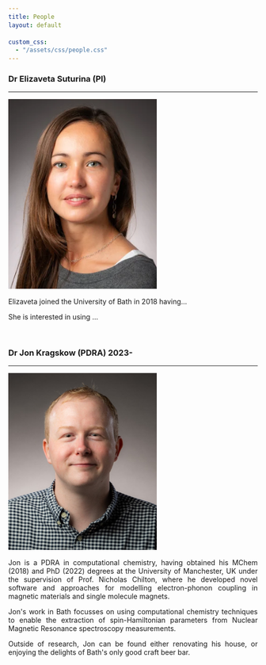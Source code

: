 ```yaml
---
title: People
layout: default

custom_css:
  - "/assets/css/people.css"
---
```


### Dr Elizaveta Suturina (PI)
-----------

<div class="bio" style="text-align: justify; text-justify: inter-word">
  <img src="/assets/images/liza.webp" alt="Elizaveta Suturina" class="headshot" style="width:300px">
  <span>
    <p>Elizaveta joined the University of Bath in 2018 having...</p>
    <p>
      She is interested in using ...
    </p>
  </span>
</div>

<br style="clear: both;">

### Dr Jon Kragskow (PDRA) 2023-
----------

<div class="bio" style="text-align: justify; text-justify: inter-word">
  <img src="/assets/images/jon.jpg" alt="Jon Kragskow" class="headshot" style="width:300px">
  <span>
    <p>
      Jon is a PDRA in computational chemistry, having obtained his MChem (2018) and PhD (2022) degrees at the University of Manchester, UK under the supervision of Prof. Nicholas Chilton, where
      he developed novel software and approaches for modelling electron-phonon coupling in magnetic materials and single molecule magnets.
    </p>
    <p>
      Jon's work in Bath focusses on using computational chemistry techniques to enable the extraction of spin-Hamiltonian parameters from Nuclear Magnetic Resonance spectroscopy measurements.
    </p>
    <p>Outside of research, Jon can be found either renovating his house, or enjoying the delights of Bath's only good craft beer bar.</p>
  </span>
</div>

<br style="clear: both;">
